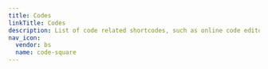 ```yaml
---
title: Codes
linkTitle: Codes
description: List of code related shortcodes, such as online code editors.
nav_icon:
  vendor: bs
  name: code-square
---
```

